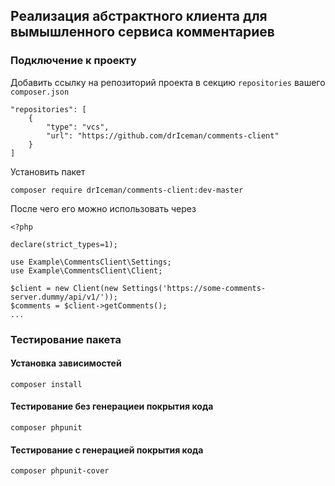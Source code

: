 ## Реализация абстрактного клиента для вымышленного сервиса комментариев

### Подключение к проекту

Добавить ссылку на репозиторий проекта в секцию `repositories` вашего `composer.json`

```
"repositories": [
    {
        "type": "vcs",
        "url": "https://github.com/drIceman/comments-client"
    }
]
```

Установить пакет

`composer require drIceman/comments-client:dev-master`

После чего его можно использовать через

```
<?php

declare(strict_types=1);

use Example\CommentsClient\Settings;
use Example\CommentsClient\Client;

$client = new Client(new Settings('https://some-comments-server.dummy/api/v1/'));
$comments = $client->getComments();
...
```

### Тестирование пакета

#### Установка зависимостей
`composer install`

#### Тестирование без генерациеи покрытия кода
`composer phpunit`

#### Тестирование с генерацией покрытия кода
`composer phpunit-cover`
